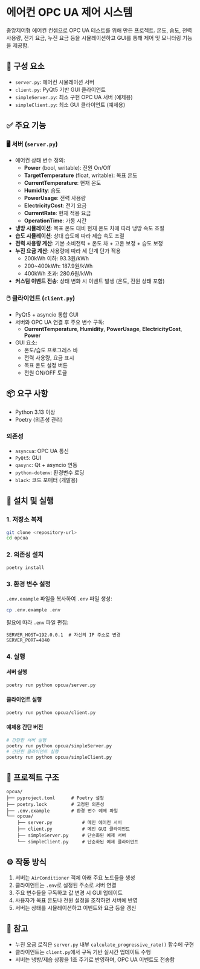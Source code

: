 # 에어컨 OPC UA 제어 시스템

중앙제어형 에어컨 컨셉으로 OPC UA 테스트를 위해 만든 프로젝트.
온도, 습도, 전력 사용량, 전기 요금, 누진 요금 등을 시뮬레이션하고 GUI를 통해 제어 및 모니터링 기능을 제공함.

## 🔧 구성 요소

- `server.py`: 에어컨 시뮬레이션 서버
- `client.py`: PyQt5 기반 GUI 클라이언트
- `simpleServer.py`: 최소 구현 OPC UA 서버 (예제용)
- `simpleClient.py`: 최소 GUI 클라이언트 (예제용)

## ✅ 주요 기능

### 🖥️ 서버 (`server.py`)
- 에어컨 상태 변수 정의:
  - **Power** (bool, writable): 전원 On/Off
  - **TargetTemperature** (float, writable): 목표 온도
  - **CurrentTemperature**: 현재 온도
  - **Humidity**: 습도
  - **PowerUsage**: 전력 사용량
  - **ElectricityCost**: 전기 요금
  - **CurrentRate**: 현재 적용 요금
  - **OperationTime**: 가동 시간
- **냉방 시뮬레이션**: 목표 온도 대비 현재 온도 차에 따라 냉방 속도 조절
- **습도 시뮬레이션**: 상대 습도에 따라 제습 속도 조절
- **전력 사용량 계산**: 기본 소비전력 + 온도 차 + 고온 보정 + 습도 보정
- **누진 요금 계산**: 사용량에 따라 세 단계 단가 적용
  - 200kWh 이하: 93.3원/kWh
  - 200~400kWh: 187.9원/kWh
  - 400kWh 초과: 280.6원/kWh
- **커스텀 이벤트 전송**: 상태 변화 시 이벤트 발생 (온도, 전원 상태 포함)

### 🖱️ 클라이언트 (`client.py`)
- PyQt5 + asyncio 통합 GUI
- 서버와 OPC UA 연결 후 주요 변수 구독:
  - **CurrentTemperature**, **Humidity**, **PowerUsage**, **ElectricityCost**, **Power**
- GUI 요소:
  - 온도/습도 프로그레스 바
  - 전력 사용량, 요금 표시
  - 목표 온도 설정 버튼
  - 전원 ON/OFF 토글

## 📦 요구 사항

- Python 3.13 이상
- Poetry (의존성 관리)

### 의존성
- `asyncua`: OPC UA 통신
- `PyQt5`: GUI
- `qasync`: Qt + asyncio 연동
- `python-dotenv`: 환경변수 로딩
- `black`: 코드 포매터 (개발용)

## 🚀 설치 및 실행

### 1. 저장소 복제
```bash
git clone <repository-url>
cd opcua
```

### 2. 의존성 설치
```bash
poetry install
```

### 3. 환경 변수 설정
`.env.example` 파일을 복사하여 `.env` 파일 생성:
```bash
cp .env.example .env
```

필요에 따라 `.env` 파일 편집:
```
SERVER_HOST=192.0.0.1  # 자신의 IP 주소로 변경
SERVER_PORT=4840
```

### 4. 실행

#### 서버 실행
```bash
poetry run python opcua/server.py
```

#### 클라이언트 실행
```bash
poetry run python opcua/client.py
```

#### 예제용 간단 버전
```bash
# 간단한 서버 실행
poetry run python opcua/simpleServer.py
# 간단한 클라이언트 실행
poetry run python opcua/simpleClient.py
```

## 📂 프로젝트 구조
```
opcua/
├── pyproject.toml      # Poetry 설정
├── poetry.lock         # 고정된 의존성
├── .env.example        # 환경 변수 예제 파일
└── opcua/
    ├── server.py           # 메인 에어컨 서버
    ├── client.py           # 메인 GUI 클라이언트
    ├── simpleServer.py     # 단순화된 예제 서버
    └── simpleClient.py     # 단순화된 예제 클라이언트
```

## ⚙️ 작동 방식

1. 서버는 `AirConditioner` 객체 아래 주요 노드들을 생성
2. 클라이언트는 `.env`로 설정된 주소로 서버 연결
3. 주요 변수들을 구독하고 값 변경 시 GUI 업데이트
4. 사용자가 목표 온도나 전원 설정을 조작하면 서버에 반영
5. 서버는 상태를 시뮬레이션하고 이벤트와 요금 등을 갱신

## 🧠 참고

* 누진 요금 로직은 `server.py` 내부 `calculate_progressive_rate()` 함수에 구현
* 클라이언트는 `client.py`에서 구독 기반 실시간 업데이트 수행
* 서버는 냉방/제습 상황을 1초 주기로 반영하며, OPC UA 이벤트도 전송함